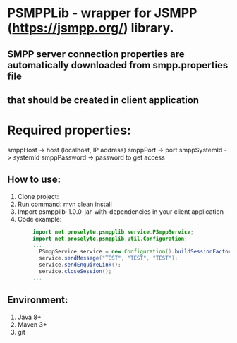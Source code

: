 # PSMPPLib - wrapper for JSMPP (https://jsmpp.org/) library.

## SMPP server connection properties are automatically downloaded from smpp.properties file
## that should be created in client application

# Required properties:

smppHost -> host (localhost, IP address)
smppPort -> port
smppSystemId -> systemId
smppPassword -> password to get access

## How to use:

1. Clone project:
2. Run command: mvn clean install
3. Import psmpplib-1.0.0-jar-with-dependencies in your client application
4. Code example:

```java
        import net.proselyte.psmpplib.service.PSmppService;
        import net.proselyte.psmpplib.util.Configuration;
        ...
          PSmppService service = new Configuration().buildSessionFactory().getService();
          service.sendMessage("TEST", "TEST", "TEST");
          service.sendEnquireLink();
          service.closeSession();
        ...
```

## Environment:
1. Java 8+
2. Maven 3+
3. git